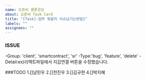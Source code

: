 ```yaml
---
name: 오픈씨 클론코딩
about: 오픈씨 Task Card
title: "[Task]:업무 뭐할지 이슈남기는방법1"
labels: ""
assignees: ""
---
```


### ISSUE

-Group: 'client', 'smartcontract', 'sr'
-Type:'bug', 'feature', 'delete'
-Detail:ex)리액트파일에서 지갑연결 버튼을 수정했습니다.

###TODO
1.[]남민우
2.[]천진우
3.[]김규현
4.[]박지혜
